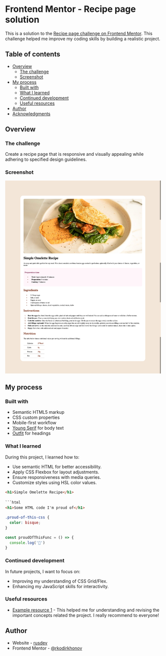 # Frontend Mentor - Recipe page solution

This is a solution to the [Recipe page challenge on Frontend Mentor](https://www.frontendmentor.io/challenges/recipe-page-KiTsR8QQKm). This challenge helped me improve my coding skills by building a realistic project.

## Table of contents

- [Overview](#overview)
  - [The challenge](#the-challenge)
  - [Screenshot](#screenshot)
- [My process](#my-process)
  - [Built with](#built-with)
  - [What I learned](#what-i-learned)
  - [Continued development](#continued-development)
  - [Useful resources](#useful-resources)
- [Author](#author)
- [Acknowledgments](#acknowledgments)

## Overview

### The challenge
Create a recipe page that is responsive and visually appealing while adhering to specified design guidelines.

### Screenshot

![Recipe Page Screenshot](./screenshot.jpg)


<!-- - Live Site URL: [Add live site URL here](https://your-live-site-url.com) -->

## My process

### Built with

- Semantic HTML5 markup
- CSS custom properties
- Mobile-first workflow
- [Young Serif](https://fonts.google.com/specimen/Young+Serif) for body text
- [Outfit](https://fonts.google.com/specimen/Outfit) for headings

### What I learned

During this project, I learned how to:
- Use semantic HTML for better accessibility.
- Apply CSS Flexbox for layout adjustments.
- Ensure responsiveness with media queries.
- Customize styles using HSL color values.

```html
<h1>Simple Omelette Recipe</h1>

```html
<h1>Some HTML code I'm proud of</h1>
```
```css
.proud-of-this-css {
  color: bisque;
}
```
```js
const proudOfThisFunc = () => {
  console.log('🎉')
}
```

### Continued development

In future projects, I want to focus on:

- Improving my understanding of CSS Grid/Flex.
- Enhancing my JavaScript skills for interactivity.


### Useful resources

- [Example resource 1](https://developer.mozilla.org/en-US/docs/Web/CSS) - This helped me for understanding and revising the important concepts related the project. I really recommend to everyone!


## Author

- Website - [rusdev](https://github.com/rkodirkhonov)
- Frontend Mentor - [@rkodirkhonov](https://www.frontendmentor.io/profile/rkodirkhonov)
